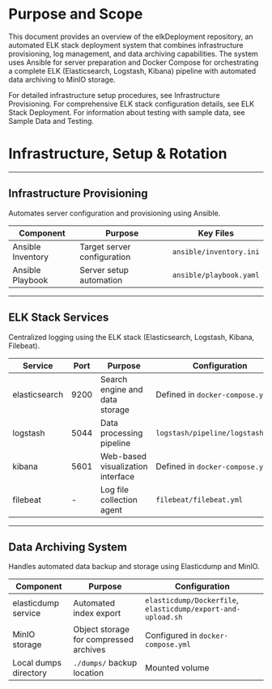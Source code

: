 # Purpose and Scope
This document provides an overview of the elkDeployment repository, an automated ELK stack deployment system that combines infrastructure provisioning, log management, and data archiving capabilities. The system uses Ansible for server preparation and Docker Compose for orchestrating a complete ELK (Elasticsearch, Logstash, Kibana) pipeline with automated data archiving to MinIO storage.

For detailed infrastructure setup procedures, see Infrastructure Provisioning. For comprehensive ELK stack configuration details, see ELK Stack Deployment. For information about testing with sample data, see Sample Data and Testing.

# Infrastructure, Setup & Rotation

---

## Infrastructure Provisioning

Automates server configuration and provisioning using Ansible.

| Component           | Purpose                      | Key Files                |
|---------------------|------------------------------|--------------------------|
| Ansible Inventory   | Target server configuration  | `ansible/inventory.ini`  |
| Ansible Playbook    | Server setup automation      | `ansible/playbook.yaml`  |

---

## ELK Stack Services

Centralized logging using the ELK stack (Elasticsearch, Logstash, Kibana, Filebeat).

| Service       | Port  | Purpose                              | Configuration                     |
|---------------|-------|--------------------------------------|-----------------------------------|
| elasticsearch | 9200  | Search engine and data storage       | Defined in `docker-compose.yml`   |
| logstash      | 5044  | Data processing pipeline             | `logstash/pipeline/logstash.conf` |
| kibana        | 5601  | Web-based visualization interface    | Defined in `docker-compose.yml`   |
| filebeat      | -     | Log file collection agent            | `filebeat/filebeat.yml`           |

---

## Data Archiving System

Handles automated data backup and storage using Elasticdump and MinIO.

| Component            | Purpose                          | Configuration                                                |
|----------------------|----------------------------------|--------------------------------------------------------------|
| elasticdump service  | Automated index export           | `elasticdump/Dockerfile`, `elasticdump/export-and-upload.sh` |
| MinIO storage        | Object storage for compressed archives | Configured in `docker-compose.yml`                     |
| Local dumps directory| `./dumps/` backup location        | Mounted volume                                              |


